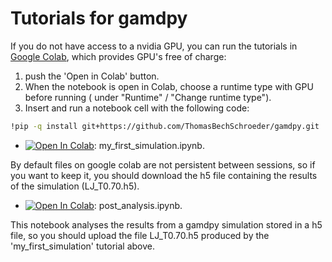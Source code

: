 # Tutorials for gamdpy

If you do not have access to a nvidia GPU, you can run the tutorials in [Google Colab](https://colab.research.google.com/), which provides GPU's free of charge: 
1) push the 'Open in Colab' button.
2) When the notebook is open in Colab, choose a runtime type with GPU before running ( under "Runtime" / "Change runtime type").
3) Insert and run a notebook cell with the following code:

```sh
!pip -q install git+https://github.com/ThomasBechSchroeder/gamdpy.git
```

* [<img src="https://colab.research.google.com/assets/colab-badge.svg" alt="Open In Colab"/>](https://colab.research.google.com/github/ThomasBechSchroeder/gamdpy/blob/master/tutorials/my_first_simulation.ipynb): my_first_simulation.ipynb.

By default files on google colab are not persistent between sessions, so if you want to keep it, you should download the h5 file containing the results of the simulation (LJ_T0.70.h5).

* [<img src="https://colab.research.google.com/assets/colab-badge.svg" alt="Open In Colab"/>](https://colab.research.google.com/github/ThomasBechSchroeder/gamdpy/blob/master/tutorials/post_analysis.ipynb): post_analysis.ipynb. 

This notebook analyses the results from a gamdpy simulation stored in a h5 file, so you should upload the file LJ_T0.70.h5 produced by the 'my_first_simulation' tutorial above.
 
